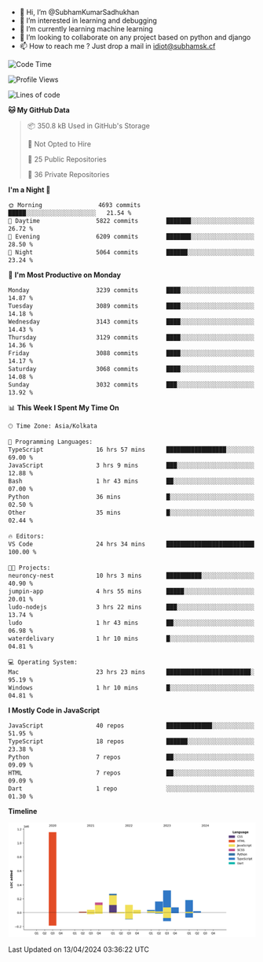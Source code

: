- 👋 Hi, I’m @SubhamKumarSadhukhan
- 👀 I’m interested in learning and debugging
- 🌱 I’m currently learning machine learning
- 💞️ I’m looking to collaborate on any project based on python and django
- 📫 How to reach me ?
      Just drop a mail in idiot@subhamsk.cf

<!---
SubhamKumarSadhukhan/SubhamKumarSadhukhan is a ✨ special ✨ repository because its `README.md` (this file) appears on your GitHub profile.
You can click the Preview link to take a look at your changes.
--->


<!--START_SECTION:waka-->
![Code Time](http://img.shields.io/badge/Code%20Time-2%2C118%20hrs%2057%20mins-blue)

![Profile Views](http://img.shields.io/badge/Profile%20Views-0-blue)

![Lines of code](https://img.shields.io/badge/From%20Hello%20World%20I%27ve%20Written-2.6%20million%20lines%20of%20code-blue)

**🐱 My GitHub Data** 

> 📦 350.8 kB Used in GitHub's Storage 
 > 
> 🚫 Not Opted to Hire
 > 
> 📜 25 Public Repositories 
 > 
> 🔑 36 Private Repositories 
 > 
**I'm a Night 🦉** 

```text
🌞 Morning                4693 commits        █████░░░░░░░░░░░░░░░░░░░░   21.54 % 
🌆 Daytime                5822 commits        ███████░░░░░░░░░░░░░░░░░░   26.72 % 
🌃 Evening                6209 commits        ███████░░░░░░░░░░░░░░░░░░   28.50 % 
🌙 Night                  5064 commits        ██████░░░░░░░░░░░░░░░░░░░   23.24 % 
```
📅 **I'm Most Productive on Monday** 

```text
Monday                   3239 commits        ████░░░░░░░░░░░░░░░░░░░░░   14.87 % 
Tuesday                  3089 commits        ████░░░░░░░░░░░░░░░░░░░░░   14.18 % 
Wednesday                3143 commits        ████░░░░░░░░░░░░░░░░░░░░░   14.43 % 
Thursday                 3129 commits        ████░░░░░░░░░░░░░░░░░░░░░   14.36 % 
Friday                   3088 commits        ████░░░░░░░░░░░░░░░░░░░░░   14.17 % 
Saturday                 3068 commits        ████░░░░░░░░░░░░░░░░░░░░░   14.08 % 
Sunday                   3032 commits        ███░░░░░░░░░░░░░░░░░░░░░░   13.92 % 
```


📊 **This Week I Spent My Time On** 

```text
🕑︎ Time Zone: Asia/Kolkata

💬 Programming Languages: 
TypeScript               16 hrs 57 mins      █████████████████░░░░░░░░   69.00 % 
JavaScript               3 hrs 9 mins        ███░░░░░░░░░░░░░░░░░░░░░░   12.88 % 
Bash                     1 hr 43 mins        ██░░░░░░░░░░░░░░░░░░░░░░░   07.00 % 
Python                   36 mins             █░░░░░░░░░░░░░░░░░░░░░░░░   02.50 % 
Other                    35 mins             █░░░░░░░░░░░░░░░░░░░░░░░░   02.44 % 

🔥 Editors: 
VS Code                  24 hrs 34 mins      █████████████████████████   100.00 % 

🐱‍💻 Projects: 
neuroncy-nest            10 hrs 3 mins       ██████████░░░░░░░░░░░░░░░   40.90 % 
jumpin-app               4 hrs 55 mins       █████░░░░░░░░░░░░░░░░░░░░   20.01 % 
ludo-nodejs              3 hrs 22 mins       ███░░░░░░░░░░░░░░░░░░░░░░   13.74 % 
ludo                     1 hr 43 mins        ██░░░░░░░░░░░░░░░░░░░░░░░   06.98 % 
waterdelivary            1 hr 10 mins        █░░░░░░░░░░░░░░░░░░░░░░░░   04.81 % 

💻 Operating System: 
Mac                      23 hrs 23 mins      ████████████████████████░   95.19 % 
Windows                  1 hr 10 mins        █░░░░░░░░░░░░░░░░░░░░░░░░   04.81 % 
```

**I Mostly Code in JavaScript** 

```text
JavaScript               40 repos            █████████████░░░░░░░░░░░░   51.95 % 
TypeScript               18 repos            ██████░░░░░░░░░░░░░░░░░░░   23.38 % 
Python                   7 repos             ██░░░░░░░░░░░░░░░░░░░░░░░   09.09 % 
HTML                     7 repos             ██░░░░░░░░░░░░░░░░░░░░░░░   09.09 % 
Dart                     1 repo              ░░░░░░░░░░░░░░░░░░░░░░░░░   01.30 % 
```



**Timeline**

![Lines of Code chart](https://raw.githubusercontent.com/SubhamKumarSadhukhan/SubhamKumarSadhukhan/main/assets/bar_graph.png)


 Last Updated on 13/04/2024 03:36:22 UTC
<!--END_SECTION:waka-->
